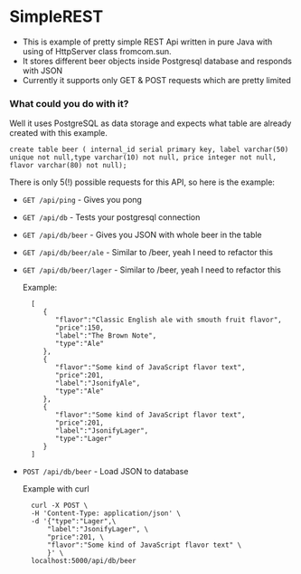 
# SimpleREST
- This is example of pretty simple REST Api written in pure Java with using of HttpServer class fromcom.sun.
- It stores different beer objects inside Postgresql database and responds with JSON
- Currently it supports only GET & POST requests which are pretty limited
### What could you do with it?
Well it uses PostgreSQL as data storage and expects what table are already created with this example.

    create table beer ( internal_id serial primary key, label varchar(50) unique not null,type varchar(10) not null, price integer not null, flavor varchar(80) not null);

There is only 5(!) possible requests for this API, so here is the example:

- `GET /api/ping` - Gives you pong
 
- `GET /api/db` - Tests your postgresql connection
 
- `GET /api/db/beer` - Gives you JSON with whole beer in the table
 
- `GET /api/db/beer/ale` - Similar to /beer, yeah I need to refactor this

- `GET /api/db/beer/lager` - Similar to /beer, yeah I need to refactor this
 
	 Example:

	    [
	       {
	          "flavor":"Classic English ale with smouth fruit flavor",
	          "price":150,
	          "label":"The Brown Note",
	          "type":"Ale"
	       },
	       {
	          "flavor":"Some kind of JavaScript flavor text",
	          "price":201,
	          "label":"JsonifyAle",
	          "type":"Ale"
	       },
	       {
	          "flavor":"Some kind of JavaScript flavor text",
	          "price":201,
	          "label":"JsonifyLager",
	          "type":"Lager"
	       }
	    ]

- `POST /api/db/beer` - Load JSON to database

	Example with curl

	    curl -X POST \
	    -H 'Content-Type: application/json' \
	    -d '{"type":"Lager",\
		    "label":"JsonifyLager", \ 
		    "price":201, \
		    "flavor":"Some kind of JavaScript flavor text" \
		    }' \
	    localhost:5000/api/db/beer


